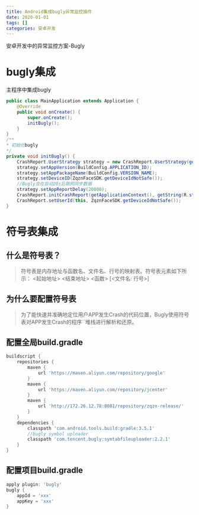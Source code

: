 ```yaml
---
title: Android集成bugly异常监控插件
date: 2020-01-01
tags: []
categories: 安卓开发
---
```


安卓开发中的异常监控方案-Bugly
<!-- more --> 

# bugly集成
主程序中集成bugly
```java
public class MainApplication extends Application {
    @Override
    public void onCreate() {
        super.onCreate();
        initBugly();
    }
}
/**
* 初始化bugly
*/
private void initBugly() {
    CrashReport.UserStrategy strategy = new CrashReport.UserStrategy(getApplicationContext());
    strategy.setAppVersion(BuildConfig.APPLICATION_ID);
    strategy.setAppPackageName(BuildConfig.VERSION_NAME);
    strategy.setDeviceID(ZqznFaceSDK.getDeviceIdNotSafe());
    //Bugly会在启动20s后联网同步数据
    strategy.setAppReportDelay(20000);
    CrashReport.initCrashReport(getApplicationContext(), getString(R.string.bugly_app_id), true);
    CrashReport.setUserId(this, ZqznFaceSDK.getDeviceIdNotSafe());
}
```

# 符号表集成
## 什么是符号表？
>符号表是内存地址与函数名、文件名、行号的映射表。符号表元素如下所示：
><起始地址> <结束地址> <函数> [<文件名: 行号>]

## 为什么要配置符号表
>为了能快速并准确地定位用户APP发生Crash的代码位置，Bugly使用符号表对APP发生Crash的程序``堆栈进行解析和还原。

## 配置全局build.gradle
```gradle
buildscript {
    repositories {
        maven {
            url 'https://maven.aliyun.com/repository/google'
        }
        maven {
            url 'https://maven.aliyun.com/repository/jcenter'
        }
        maven {
            url 'http://172.26.12.78:8081/repository/zqzn-release/'
        }
    }
    dependencies {
        classpath 'com.android.tools.build:gradle:3.5.1'
        //bugly symbol uploader
        classpath 'com.tencent.bugly:symtabfileuploader:2.2.1'
    }
}
```

## 配置项目build.gradle
```gradle
apply plugin: 'bugly'
bugly {
    appId = 'xxx'
    appKey = 'xxx'
}
```
